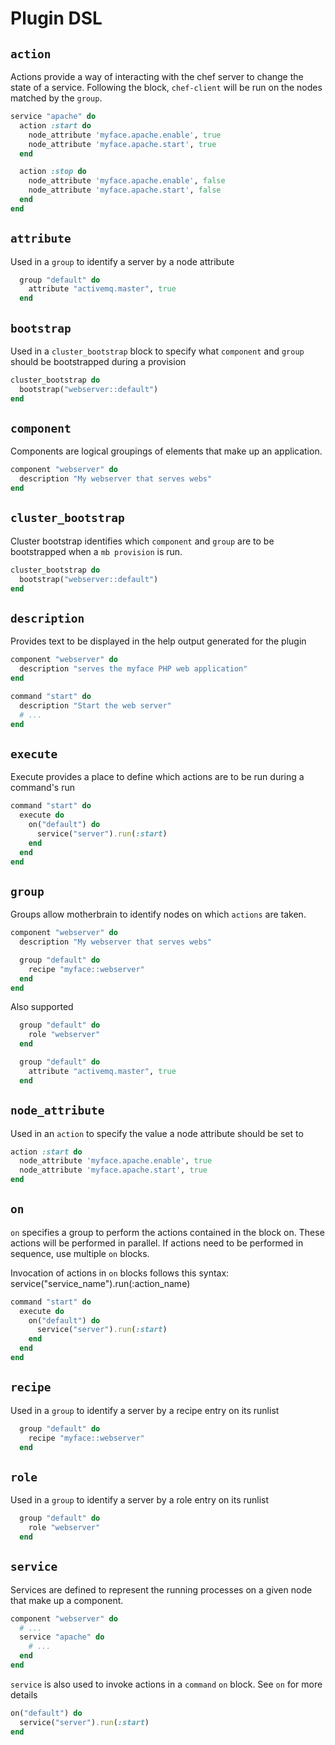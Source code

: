 # Plugin DSL

## `action`

Actions provide a way of interacting with the chef server to change the state of a service. Following the block, `chef-client` will be run on the nodes matched by the `group`.

```ruby
service "apache" do        
  action :start do
    node_attribute 'myface.apache.enable', true
    node_attribute 'myface.apache.start', true
  end

  action :stop do
    node_attribute 'myface.apache.enable', false
    node_attribute 'myface.apache.start', false
  end
end
```

## `attribute`

Used in a `group` to identify a server by a node attribute

```ruby
  group "default" do
    attribute "activemq.master", true
  end
```

## `bootstrap`

Used in a `cluster_bootstrap` block to specify what `component` and `group` should be bootstrapped during a provision

```ruby
cluster_bootstrap do
  bootstrap("webserver::default")
end
```

## `component`

Components are logical groupings of elements that make up an application.

```ruby
component "webserver" do
  description "My webserver that serves webs"
end
```

## `cluster_bootstrap`

Cluster bootstrap identifies which `component` and `group` are to be bootstrapped when a `mb provision` is run.

```ruby
cluster_bootstrap do
  bootstrap("webserver::default")
end
```

## `description`

Provides text to be displayed in the help output generated for the plugin

```ruby
component "webserver" do
  description "serves the myface PHP web application"
end
```
```ruby
command "start" do
  description "Start the web server"
  # ...
end
```

## `execute`

Execute provides a place to define which actions are to be run during a command's run

```ruby
command "start" do
  execute do
    on("default") do
      service("server").run(:start)
    end
  end
end
```

## `group`

Groups allow motherbrain to identify nodes on which `actions` are taken.

```ruby
component "webserver" do
  description "My webserver that serves webs"

  group "default" do
    recipe "myface::webserver"
  end
end
```

Also supported

```ruby
  group "default" do
    role "webserver"
  end
```
```ruby
  group "default" do
    attribute "activemq.master", true
  end
```

## `node_attribute`

Used in an `action` to specify the value a node attribute should be set to

```ruby
action :start do
  node_attribute 'myface.apache.enable', true
  node_attribute 'myface.apache.start', true
end
```

## `on`

`on` specifies a group to perform the actions contained in the block on. These actions will be performed in parallel. If actions need to be performed in sequence, use multiple `on` blocks.

Invocation of actions in `on` blocks follows this syntax: service("service_name").run(:action_name)

```ruby
command "start" do
  execute do
    on("default") do
      service("server").run(:start)
    end
  end
end
```

## `recipe`

Used in a `group` to identify a server by a recipe entry on its runlist

```ruby
  group "default" do
    recipe "myface::webserver"
  end
```

## `role`

Used in a `group` to identify a server by a role entry on its runlist

```ruby
  group "default" do
    role "webserver"
  end
```

## `service`

Services are defined to represent the running processes on a given node that make up a component.

```ruby
component "webserver" do
  # ...
  service "apache" do
    # ...
  end  
end
```

`service` is also used to invoke actions in a `command` `on` block. See `on` for more details

```ruby
on("default") do
  service("server").run(:start)
end
```